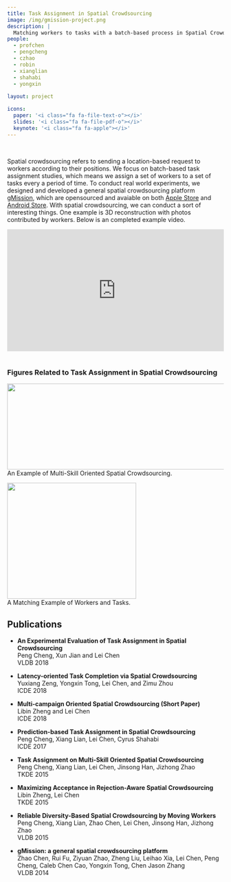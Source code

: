 ```yaml
---
title: Task Assignment in Spatial Crowdsourcing
image: /img/gmission-project.png
description: |
  Matching workers to tasks with a batch-based process in Spatial Crowdsourcing platform.
people:
  - profchen
  - pengcheng
  - czhao
  - robin
  - xianglian
  - shahabi
  - yongxin
  
layout: project

icons:
  paper: '<i class="fa fa-file-text-o"></i>'
  slides: '<i class="fa fa-file-pdf-o"></i>'
  keynote: '<i class="fa fa-apple"></i>'
---
```



<br>

Spatial crowdsourcing refers to sending a location-based request to workers according to their positions. We focus on batch-based task assignment studies, which means we assign a set of workers to a set of tasks every a period of time. To conduct real world experiments, we designed and developed a general spatial crowdsourcing platform [gMission](http://gmission.github.io), which are opensourced and avaiable on both [Apple Store](https://itunes.apple.com/us/app/gmission-iphone-version/id1071715949?mt=8) and [Android Store](https://play.google.com/store/apps/details?id=hk.ust.gmission). With spatial crowdsourcing, we can conduct a sort of interesting things. One example is 3D reconstruction with photos contributed by workers. Below is an completed example video.

<div style="position:relative;height:0;padding-bottom:56.25%"><iframe src="https://www.youtube.com/embed/FfNoeqFc084?ecver=2" width="640" height="360" frameborder="0" gesture="media" style="position:absolute;width:100%;height:100%;left:0" allowfullscreen></iframe></div>

</br>

### Figures Related to Task Assignment in Spatial Crowdsourcing

<img src="{{ site.base }}/img/ms_example_locations.png" height="200" width="600"></br>
An Example of Multi-Skill Oriented Spatial Crowdsourcing.

<img src="{{ site.base }}/img/assignment_example.png" height="270" width="300"></br>
A Matching Example of Workers and Tasks.



## Publications

- **An Experimental Evaluation of Task Assignment in Spatial Crowdsourcing**<br/>
Peng Cheng, Xun Jian and Lei Chen<br/>
VLDB 2018


- **Latency-oriented Task Completion via Spatial Crowdsourcing**<br/>
Yuxiang Zeng, Yongxin Tong, Lei Chen, and Zimu Zhou<br/>
ICDE 2018

- **Multi-campaign Oriented Spatial Crowdsourcing (Short Paper)**<br/>
Libin Zheng and Lei Chen<br/>
ICDE 2018

- **Prediction-based Task Assignment in Spatial Crowdsourcing**<br/>
  Peng Cheng, Xiang Lian, Lei Chen, Cyrus Shahabi<br/>
  ICDE 2017
  
- **Task Assignment on Multi-Skill Oriented Spatial Crowdsourcing**<br/>
  Peng Cheng, Xiang Lian, Lei Chen, Jinsong Han, Jizhong Zhao<br/>
  TKDE 2015
  
  
- **Maximizing Acceptance in Rejection-Aware Spatial Crowdsourcing**<br/>
  Libin Zheng, Lei Chen<br/>
  TKDE 2015
  

- **Reliable Diversity-Based Spatial Crowdsourcing by Moving Workers**<br/>
  Peng Cheng, Xiang Lian, Zhao Chen, Lei Chen, Jinsong Han, Jizhong Zhao<br/>
  VLDB 2015
  
- **gMission: a general spatial crowdsourcing platform**<br/>
  Zhao Chen, Rui Fu, Ziyuan Zhao, Zheng Liu, Leihao Xia, Lei Chen, Peng Cheng, Caleb Chen Cao, Yongxin Tong, Chen Jason Zhang<br/>
  VLDB 2014
  
 

